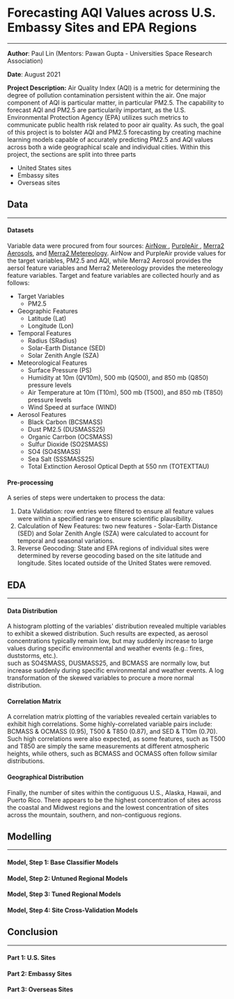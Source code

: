 # Forecasting AQI Values across U.S. Embassy Sites and EPA Regions
---
**Author**: Paul Lin (Mentors: Pawan Gupta - Universities Space Research Association)

**Date**: August 2021

**Project Description:** 
Air Quality Index (AQI) is a metric for determining the degree of pollution contamination persistent within the air. One major component of AQI is particular matter, in particular PM2.5. The capability to forecast AQI and PM2.5 are particularily important, as the U.S. Environmental Protection Agency (EPA) utilizes such metrics to communicate public health risk related to poor air quality. As such, the goal of this project is to bolster AQI and PM2.5 forecasting by creating machine learning models capable of accurately predicting PM2.5 and AQI values across both a wide geographical scale and individual cities. Within this project, the sections are split into three parts
- United States sites
- Embassy sites
- Overseas sites

## Data
---
#### Datasets
Variable data were procured from four sources: <a href="https://docs.airnowapi.org/"> AirNow </a>, <a href="https://www.purpleair.com/sensorlist"> PurpleAir </a>, <a href="https://disc.gsfc.nasa.gov/datasets/M2T1NXAER_5.12.4/summary"> Merra2 Aerosols</a>, and <a href="https://disc.gsfc.nasa.gov/datasets/M2T1NXSLV_5.12.4/summary"> Merra2 Metereology</a>. AirNow and PurpleAir provide values for the target variables, PM2.5 and AQI, while Merra2 Aerosol provides the aersol feature variables and Merra2 Metereology provides the metereology feature variables.  Target and feature variables are collected hourly and as follows:
- Target Variables
  - PM2.5
- Geographic Features
  - Latitude (Lat)
  - Longitude (Lon)
- Temporal Features
   - Radius (SRadius)
   - Solar-Earth Distance (SED)
   - Solar Zenith Angle (SZA)
- Meteorological Features
   - Surface Pressure (PS)
   - Humidity at 10m (QV10m), 500 mb (Q500), and 850 mb (Q850) pressure levels
   - Air Temperature at 10m (T10m), 500 mb (T500), and 850 mb (T850) pressure levels
   - Wind Speed at surface (WIND)
- Aerosol Features
   - Black Carbon (BCSMASS)
   - Dust PM2.5 (DUSMASS25)
   - Organic Carrbon (OCSMASS)
   - Sulfur Dioxide (SO2SMASS)
   - SO4 (SO4SMASS)
   - Sea Salt (SSSMASS25)
   - Total Extinction Aerosol Optical Depth at 550 nm (TOTEXTTAU)

#### Pre-processing
A series of steps were undertaken to process the data:
1.	Data Validation: row entries were filtered to ensure all feature values were within a specified range to ensure scientific plausibility.
2.	Calculation of New Features: two new features - Solar-Earth Distance (SED) and Solar Zenith Angle (SZA) were calculated to account for temporal and seasonal variations.
3.	Reverse Geocoding: State and EPA regions of individual sites were determined by reverse geocoding based on the site latitude and longitude. Sites located outside of the United States were removed.

## EDA
---
#### Data Distribution
A histogram plotting of the variables' distribution revealed multiple variables to exhibit a skewed distribution. Such results are expected, as aerosol concentrations typically remain low, but may suddenly increase to large values during specific environmental and weather events (e.g.: fires, duststorms, etc.).  
such as SO4SMASS, DUSMASS25, and BCMASS are normally low, but increase suddenly during specific environmental and weather events. A log transformation of the skewed variables to procure a more normal distribution.

#### Correlation Matrix
A correlation matrix plotting of the variables revealed certain variables to exhibit high correlations.  Some highly-correlated variable pairs include: BCMASS & OCMASS (0.95), T500 & T850 (0.87), and SED & T10m (0.70).  Such high correlations were also expected, as some features, such as T500 and T850 are simply the same measurements at different atmospheric heights, while others, such as BCMASS and OCMASS often follow similar distributions.

#### Geographical Distribution
Finally, the number of sites within the contiguous U.S., Alaska, Hawaii, and Puerto Rico.  There appears to be the highest concentration of sites across the coastal and Midwest regions and the lowest concentration of sites across the mountain, southern, and non-contiguous regions.

## Modelling
---
#### Model, Step 1: Base Classifier Models
#### Model, Step 2: Untuned Regional Models
#### Model, Step 3: Tuned Regional Models
#### Model, Step 4: Site Cross-Validation Models

## Conclusion
---
#### Part 1: U.S. Sites
#### Part 2: Embassy Sites
#### Part 3: Overseas Sites
